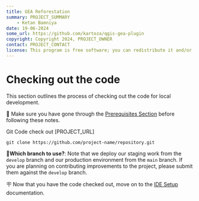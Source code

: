 ```yaml
---
title: GEA Reforestation
summary: PROJECT_SUMMARY
    - Ketan Bamniya
date: 19-06-2024
some_url: https://github.com/kartoza/qgis-gea-plugin
copyright: Copyright 2024, PROJECT_OWNER
contact: PROJECT_CONTACT
license: This program is free software; you can redistribute it and/or modify it under the terms of the GNU Affero General Public License as published by the Free Software Foundation; either version 3 of the License, or (at your option) any later version.
---
```


# Checking out the code

This section outlines the process of checking out the code for local development.

🚩 Make sure you have gone through the [Prerequisites Section](prerequisites.md) before following these notes.

Git Code check out [PROJECT_URL] <!-- Change this per project -->

```
git clone https://github.com/project-name/repository.git
```
<!-- Change this to project repository -->

📒**Which branch to use?**: Note that we deploy our staging work from the `develop` branch and our production environment from the `main` branch. If you are planning on contributing improvements to the project, please submit them against the `develop` branch.

🪧 Now that you have the code checked out, move on to the [IDE Setup](ide-setup.md) documentation.

